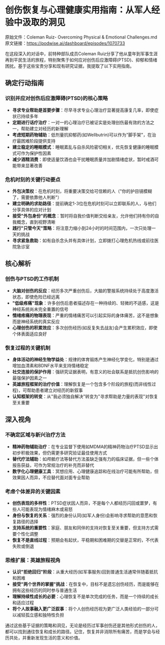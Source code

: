 # 创伤恢复与心理健康实用指南：从军人经验中汲取的洞见

原始文件：Coleman Ruiz- Overcoming Physical & Emotional Challenges.md
原文链接：https://podwise.ai/dashboard/episodes/1070733

在这段深入的对话中，前特种部队成员Coleman Ruiz分享了他从童年到军事生涯再到平民生活的旅程，特别聚焦于如何应对创伤后应激障碍(PTSD)、抑郁和情绪困扰。基于这些宝贵分享和现有研究证据，我提取了以下实用指南。

## 确定行动指南

### 识别并应对创伤后应激障碍(PTSD)的核心策略
* **寻求专业帮助是首要步骤**：尽早寻求专业心理治疗显著提高康复几率，即使症状已持续多年
* **定期进行话疗治疗**：一对一的心理治疗已被证实是处理创伤最有效的方法之一，帮助建立对经历的新理解
* **考虑短期药物辅助**：低剂量抗抑郁药(如Wellbutrin)可以作为"脚手架"，在治疗最困难阶段提供支持
* **建立稳定的睡眠模式**：睡眠紊乱与自杀风险密切相关，优先恢复健康的睡眠模式可作为保护性因素
* **减少酒精消费**：即使适量饮酒也会干扰睡眠质量并加剧情绪症状，暂时戒酒可能带来显著改善

### 危机时刻的关键行动要点
* **外包决策权**：在危机时刻，将重要决策交给可信赖的人（"你的护目镜模糊了，需要依靠他人判断"）
* **建立明确的求助路径**：提前确定1-3位在危机时刻可以立即联系的人，与他们分享具体的应对计划
* **接受"外包身份"的概念**：暂时将自我价值判断交给亲友，允许他们持有你的自我概念，直到视野清晰
* **践行"只管今天"策略**：将注意力缩小到24小时的时间范围内，一次只处理一天的挑战
* **寻求紧急救助**：如有自杀念头并有具体计划，立即拨打心理危机热线或前往医院急诊室

## 核心解析

### 创伤与PTSD的工作机制
* **大脑对创伤的反应**：经历多次严重创伤后，大脑的警报系统持续处于高度激活状态，即使危险已经远离
* **"低级疼痛"现象**：许多创伤后患者描述存在一种持续的、轻微的不适感，这是神经系统尚未完全重置的信号
* **情绪疼痛的物理表现**：严重的情绪痛苦可以引起实际的身体痛苦，这不是想象而是神经系统的真实反应
* **心理创伤的积累效应**：多次创伤经历(如反复失去战友)会产生累积效应，即使个体表面适应良好

### 恢复过程的关键机制
* **身体活动的神经生物学益处**：规律的体育锻炼产生神经化学变化，特别是通过增加血清素和BDNF水平来支持情绪稳定
* **社交连接的保护作用**：强研究证据表明，有意义的社会联系是抵抗创伤影响的最强保护因素之一
* **英雄旅程框架的治疗价值**：理解恢复是一个包含多个阶段的旅程(而非线性过程)，可帮助患者建立对经历的新叙事
* **认知框架的转变**：从"我必须独自解决"转变为"寻求帮助是力量的表现"对恢复至关重要

## 深入视角

### 不确定区域与新兴治疗方法
* **精神药物辅助治疗**：在专业监督下使用如MDMA的精神药物治疗PTSD显示出初步积极效果，但仍需更多研究验证最佳使用方式
* **替代疗法辅助**：如颅骶疗法等替代方法虽缺乏强有力的临床证据，但一些个体报告获益，可作为常规治疗的补充而非替代
* **数字化心理健康工具**：冥想应用、心理健康追踪和在线治疗可能有所帮助，但效果因人而异，不应替代面对面专业帮助

### 考虑个体差异的关键因素
* **创伤表现的多样性**：PTSD症状因人而异，不是每个人都经历闪回或噩梦，有些人可能表现为情绪麻木或易怒
* **身份与恢复的关系**：强烈的身份认同(如军人身份)会影响寻求帮助的意愿和恢复路径的选择
* **支持系统的重要性**：家庭、朋友和同伴的支持对恢复至关重要，但支持方式需要个性化调整
* **恢复不是直线过程**：预期会有起伏，平稳期和困难期的交替是正常的，不代表失败或倒退

### 思维扩展：英雄旅程视角
* **认识"拒绝回归"阶段**：从重大经历(如军事服务)回到普通生活通常伴随着抵抗和困难
* **接受"两个世界的掌握"挑战**：在恢复中，目标不是遗忘创伤经历，而是能够在拥有这些经历的同时参与普通生活
* **理解持续性成长的必要**：心理恢复不是单次完成的任务，而是一个持续的成长和适应过程
* **将个人故事融入更广泛叙事**：将个人创伤经历视为更广泛人类经验的一部分可以减轻孤立感和独特性负担

通过这些基于证据的策略和洞见，无论是经历过军事创伤还是其他形式创伤的人，都可以找到通往恢复和成长的路径。记住，恢复并非消除所有痛苦，而是学会与经历共处，并重新发现生活的意义和价值。
